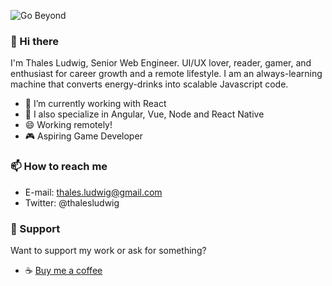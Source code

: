 ![Go Beyond](https://media-exp1.licdn.com/dms/image/C5616AQFEXjY88dHjGQ/profile-displaybackgroundimage-shrink_350_1400/0?e=1605139200&v=beta&t=czgvrFa2NJYoWzXK2GeuV6rcc1ORNKsp8M0U3I0-KUE)

### 👋  Hi there 

I'm Thales Ludwig, Senior Web Engineer. UI/UX lover, reader, gamer, and enthusiast for career growth and a remote lifestyle. I am an always-learning machine that converts energy-drinks into scalable Javascript code.

- 🔭  I’m currently working with React
- 🌱  I also specialize in Angular, Vue, Node and React Native
- 😄  Working remotely! 
- :video_game:  Aspiring Game Developer

### 📫  How to reach me

- E-mail: thales.ludwig@gmail.com
- Twitter: @thalesludwig

### 💜  Support

Want to support my work or ask for something?
- :coffee:   [Buy me a coffee](https://www.buymeacoffee.com/thalesludwig)

<!--
**ThalesLudwig/ThalesLudwig** is a ✨ _special_ ✨ repository because its `README.md` (this file) appears on your GitHub profile.

Here are some ideas to get you started:

- 🔭 I’m currently working on ...
- 🌱 I’m currently learning ...
- 👯 I’m looking to collaborate on ...
- 🤔 I’m looking for help with ...
- 💬 Ask me about ...
- 📫 How to reach me: ...
- 😄 Pronouns: ...
- ⚡ Fun fact: ...
-->
